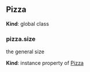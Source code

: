 ## Pizza
**Kind**: global class


### pizza.size
the general size

**Kind**: instance property of [Pizza](#Pizza)


